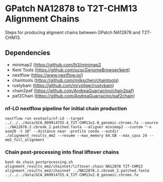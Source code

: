 # GPatch NA12878 to T2T-CHM13 Alignment Chains
Steps for producing aligment chains between GPatch NA12878 and T2T-CHM13.

## Dependencies
* minimap2 (https://github.com/lh3/minimap2
* Kent Tools (https://github.com/ucscGenomeBrowser/kent)
* nextflow (https://www.nextflow.io/)
* chaintools (https://github.com/milkschen/chaintools)
* rustybam (https://github.com/mrvollger/rustybam)
* chain2paf (https://github.com/AndreaGuarracino/chain2paf)
* paf2Chain (https://github.com/AndreaGuarracino/paf2chain)

### nf-LO nextflow pipeline for initial chain production
```
nextflow run evotools/nf-LO --target ../../../data/GCA_009914755.4_T2T-CHM13v2.0_genomic.chroms.fa --source ../NA12878.2.cbreak_2.patched.fasta --aligner minimap2 --custom "-x asm20 -t 18" --distance near -profile conda --outdir ./alignment_results_mm2 --resume --max_memory 64.GB --max_cpus 24 --mm2_full_alignment
```

### Chain post-processing into final liftover chains
```
bash do_chain_postprocessing.sh alignment_results_mm2/chainnet/liftover.chain NA12878 T2T-CHM13 alignment_results_mm2/chainnet ../NA12878.2.cbreak_2.patched.fasta ../../../data/GCA_009914755.4_T2T-CHM13v2.0_genomic.chroms.fa
```
